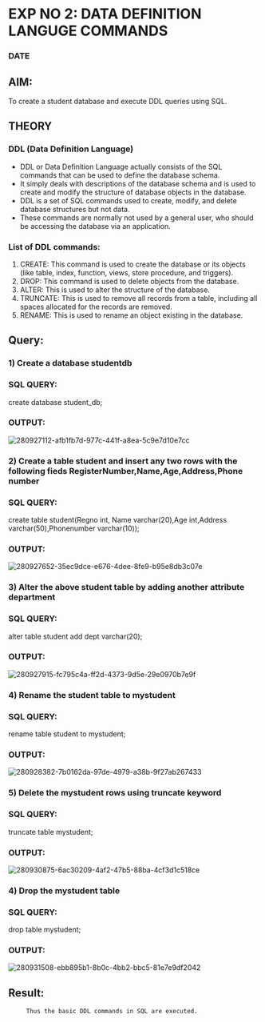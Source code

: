 # EXP NO 2: DATA DEFINITION LANGUGE COMMANDS 
### DATE
## AIM:
To create a student database and execute DDL queries using SQL.


## THEORY
### DDL (Data Definition Language)

* DDL or Data Definition Language actually consists of the SQL commands that can be used to define the database schema.
* It simply deals with descriptions of the database schema and is used to create and modify the structure of database objects in the database.
* DDL is a set of SQL commands used to create, modify, and delete database structures but not data.
* These commands are normally not used by a general user, who should be accessing the database via an application.

 
### List of DDL commands: 
1. CREATE: This command is used to create the database or its objects (like table, index, function, views, store procedure, and triggers).
2. DROP: This command is used to delete objects from the database.
3. ALTER: This is used to alter the structure of the database.
4. TRUNCATE: This is used to remove all records from a table, including all spaces allocated for the records are removed.
5. RENAME: This is used to rename an object existing in the database.

## Query:
### 1) Create a database studentdb

### SQL QUERY:
create database student_db;
### OUTPUT:
![280927112-afb1fb7d-977c-441f-a8ea-5c9e7d10e7cc](https://github.com/swathi22003343/DBMS/assets/120440439/f0a98b66-ea24-4588-843d-5b87fa0b9d0d)

### 2) Create a table student  and insert any two rows with the following fieds RegisterNumber,Name,Age,Address,Phone number

### SQL QUERY: 
create table student(Regno int, Name varchar(20),Age int,Address varchar(50),Phonenumber varchar(10));

### OUTPUT:
![280927652-35ec9dce-e676-4dee-8fe9-b95e8db3c07e](https://github.com/swathi22003343/DBMS/assets/120440439/de7a363f-f243-42fe-afe8-d07d2cff6186)

### 3) Alter the above student table by adding another attribute department

### SQL QUERY: 
alter table student add dept varchar(20);
### OUTPUT:
![280927915-fc795c4a-ff2d-4373-9d5e-29e0970b7e9f](https://github.com/swathi22003343/DBMS/assets/120440439/dd9ec936-a4b1-42a5-840a-64a4eaa3008e)

### 4) Rename the student table to mystudent

### SQL QUERY: 

rename table student to mystudent;

### OUTPUT:
![280928382-7b0162da-97de-4979-a38b-9f27ab267433](https://github.com/swathi22003343/DBMS/assets/120440439/e400cd5a-03dd-4f07-b137-06c5273f02ec)

### 5) Delete the mystudent rows using truncate keyword

### SQL QUERY: 
truncate table mystudent;

### OUTPUT:
![280930875-6ac30209-4af2-47b5-88ba-4cf3d1c518ce](https://github.com/swathi22003343/DBMS/assets/120440439/e042d289-4cd1-4257-843b-285415dc7d3b)

### 4) Drop the mystudent table
 
### SQL QUERY: 
drop table mystudent;

### OUTPUT:

![280931508-ebb895b1-8b0c-4bb2-bbc5-81e7e9df2042](https://github.com/swathi22003343/DBMS/assets/120440439/0232ff53-d1a5-4950-9322-37f5d39ff5e9)



## Result:
         Thus the basic DDL commands in SQL are executed. 


